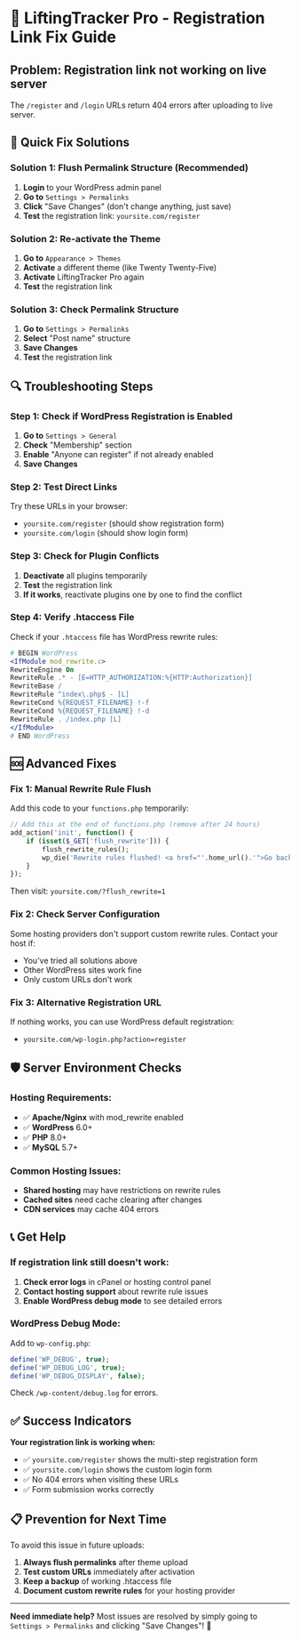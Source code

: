 # 🚨 LiftingTracker Pro - Registration Link Fix Guide

## Problem: Registration link not working on live server

The `/register` and `/login` URLs return 404 errors after uploading to live server.

## 🔧 Quick Fix Solutions

### **Solution 1: Flush Permalink Structure (Recommended)**

1. **Login** to your WordPress admin panel
2. **Go to** `Settings > Permalinks`
3. **Click** "Save Changes" (don't change anything, just save)
4. **Test** the registration link: `yoursite.com/register`

### **Solution 2: Re-activate the Theme**

1. **Go to** `Appearance > Themes`
2. **Activate** a different theme (like Twenty Twenty-Five)
3. **Activate** LiftingTracker Pro again
4. **Test** the registration link

### **Solution 3: Check Permalink Structure**

1. **Go to** `Settings > Permalinks`
2. **Select** "Post name" structure
3. **Save Changes**
4. **Test** the registration link

## 🔍 Troubleshooting Steps

### **Step 1: Check if WordPress Registration is Enabled**

1. **Go to** `Settings > General`
2. **Check** "Membership" section
3. **Enable** "Anyone can register" if not already enabled
4. **Save Changes**

### **Step 2: Test Direct Links**

Try these URLs in your browser:
- `yoursite.com/register` (should show registration form)
- `yoursite.com/login` (should show login form)

### **Step 3: Check for Plugin Conflicts**

1. **Deactivate** all plugins temporarily
2. **Test** the registration link
3. **If it works**, reactivate plugins one by one to find the conflict

### **Step 4: Verify .htaccess File**

Check if your `.htaccess` file has WordPress rewrite rules:

```apache
# BEGIN WordPress
<IfModule mod_rewrite.c>
RewriteEngine On
RewriteRule .* - [E=HTTP_AUTHORIZATION:%{HTTP:Authorization}]
RewriteBase /
RewriteRule ^index\.php$ - [L]
RewriteCond %{REQUEST_FILENAME} !-f
RewriteCond %{REQUEST_FILENAME} !-d
RewriteRule . /index.php [L]
</IfModule>
# END WordPress
```

## 🆘 Advanced Fixes

### **Fix 1: Manual Rewrite Rule Flush**

Add this code to your `functions.php` temporarily:

```php
// Add this at the end of functions.php (remove after 24 hours)
add_action('init', function() {
    if (isset($_GET['flush_rewrite'])) {
        flush_rewrite_rules();
        wp_die('Rewrite rules flushed! <a href="'.home_url().'">Go back to site</a>');
    }
});
```

Then visit: `yoursite.com/?flush_rewrite=1`

### **Fix 2: Check Server Configuration**

Some hosting providers don't support custom rewrite rules. Contact your host if:
- You've tried all solutions above
- Other WordPress sites work fine
- Only custom URLs don't work

### **Fix 3: Alternative Registration URL**

If nothing works, you can use WordPress default registration:
- `yoursite.com/wp-login.php?action=register`

## 🛡️ Server Environment Checks

### **Hosting Requirements:**
- ✅ **Apache/Nginx** with mod_rewrite enabled
- ✅ **WordPress** 6.0+ 
- ✅ **PHP** 8.0+
- ✅ **MySQL** 5.7+

### **Common Hosting Issues:**
- **Shared hosting** may have restrictions on rewrite rules
- **Cached sites** need cache clearing after changes
- **CDN services** may cache 404 errors

## 📞 Get Help

### **If registration link still doesn't work:**

1. **Check error logs** in cPanel or hosting control panel
2. **Contact hosting support** about rewrite rule issues
3. **Enable WordPress debug mode** to see detailed errors

### **WordPress Debug Mode:**

Add to `wp-config.php`:
```php
define('WP_DEBUG', true);
define('WP_DEBUG_LOG', true);
define('WP_DEBUG_DISPLAY', false);
```

Check `/wp-content/debug.log` for errors.

## ✅ Success Indicators

**Your registration link is working when:**
- ✅ `yoursite.com/register` shows the multi-step registration form
- ✅ `yoursite.com/login` shows the custom login form
- ✅ No 404 errors when visiting these URLs
- ✅ Form submission works correctly

## 📋 Prevention for Next Time

To avoid this issue in future uploads:

1. **Always flush permalinks** after theme upload
2. **Test custom URLs** immediately after activation
3. **Keep a backup** of working .htaccess file
4. **Document custom rewrite rules** for your hosting provider

---

**Need immediate help?** Most issues are resolved by simply going to `Settings > Permalinks` and clicking "Save Changes"! 🚀

